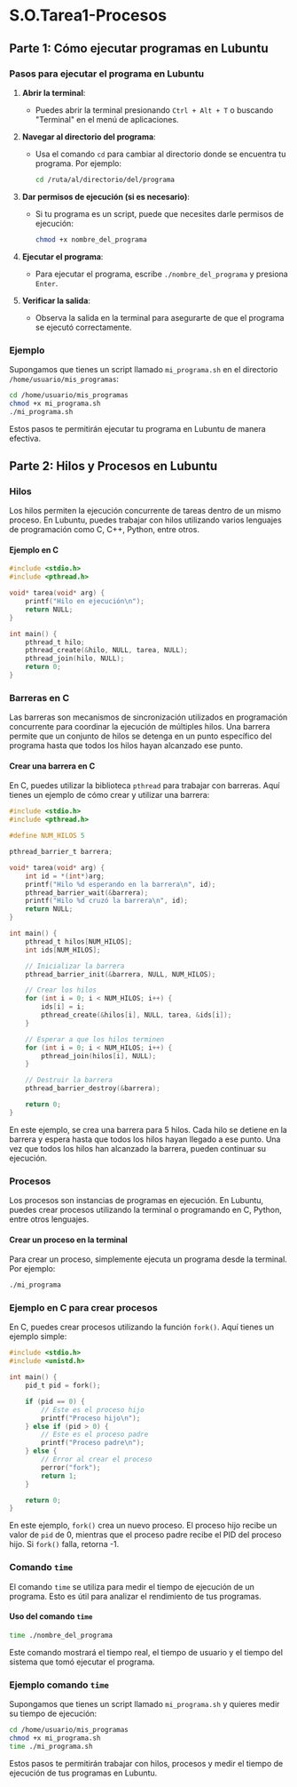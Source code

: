 # S.O.Tarea1-Procesos

## Parte 1: Cómo ejecutar programas en Lubuntu

### Pasos para ejecutar el programa en Lubuntu

1. **Abrir la terminal**:
    - Puedes abrir la terminal presionando `Ctrl + Alt + T` o buscando "Terminal" en el menú de aplicaciones.

2. **Navegar al directorio del programa**:
    - Usa el comando `cd` para cambiar al directorio donde se encuentra tu programa. Por ejemplo:
      ```bash
      cd /ruta/al/directorio/del/programa
      ```

3. **Dar permisos de ejecución (si es necesario)**:
    - Si tu programa es un script, puede que necesites darle permisos de ejecución:
      ```bash
      chmod +x nombre_del_programa
      ```

4. **Ejecutar el programa**:
    - Para ejecutar el programa, escribe `./nombre_del_programa` y presiona `Enter`.

5. **Verificar la salida**:
    - Observa la salida en la terminal para asegurarte de que el programa se ejecutó correctamente.

### Ejemplo

Supongamos que tienes un script llamado `mi_programa.sh` en el directorio `/home/usuario/mis_programas`:

```bash
cd /home/usuario/mis_programas
chmod +x mi_programa.sh
./mi_programa.sh
```

Estos pasos te permitirán ejecutar tu programa en Lubuntu de manera efectiva.



## Parte 2: Hilos y Procesos en Lubuntu

### Hilos

Los hilos permiten la ejecución concurrente de tareas dentro de un mismo proceso. En Lubuntu, puedes trabajar con hilos utilizando varios lenguajes de programación como C, C++, Python, entre otros.

#### Ejemplo en C

```c
#include <stdio.h>
#include <pthread.h>

void* tarea(void* arg) {
    printf("Hilo en ejecución\n");
    return NULL;
}

int main() {
    pthread_t hilo;
    pthread_create(&hilo, NULL, tarea, NULL);
    pthread_join(hilo, NULL);
    return 0;
}
```


### Barreras en C

Las barreras son mecanismos de sincronización utilizados en programación concurrente para coordinar la ejecución de múltiples hilos. Una barrera permite que un conjunto de hilos se detenga en un punto específico del programa hasta que todos los hilos hayan alcanzado ese punto.

#### Crear una barrera en C

En C, puedes utilizar la biblioteca `pthread` para trabajar con barreras. Aquí tienes un ejemplo de cómo crear y utilizar una barrera:

```c
#include <stdio.h>
#include <pthread.h>

#define NUM_HILOS 5

pthread_barrier_t barrera;

void* tarea(void* arg) {
    int id = *(int*)arg;
    printf("Hilo %d esperando en la barrera\n", id);
    pthread_barrier_wait(&barrera);
    printf("Hilo %d cruzó la barrera\n", id);
    return NULL;
}

int main() {
    pthread_t hilos[NUM_HILOS];
    int ids[NUM_HILOS];

    // Inicializar la barrera
    pthread_barrier_init(&barrera, NULL, NUM_HILOS);

    // Crear los hilos
    for (int i = 0; i < NUM_HILOS; i++) {
        ids[i] = i;
        pthread_create(&hilos[i], NULL, tarea, &ids[i]);
    }

    // Esperar a que los hilos terminen
    for (int i = 0; i < NUM_HILOS; i++) {
        pthread_join(hilos[i], NULL);
    }

    // Destruir la barrera
    pthread_barrier_destroy(&barrera);

    return 0;
}
```

En este ejemplo, se crea una barrera para 5 hilos. Cada hilo se detiene en la barrera y espera hasta que todos los hilos hayan llegado a ese punto. Una vez que todos los hilos han alcanzado la barrera, pueden continuar su ejecución.


### Procesos

Los procesos son instancias de programas en ejecución. En Lubuntu, puedes crear procesos utilizando la terminal o programando en C, Python, entre otros lenguajes. 

#### Crear un proceso en la terminal

Para crear un proceso, simplemente ejecuta un programa desde la terminal. Por ejemplo:

```bash
./mi_programa
```

### Ejemplo en C para crear procesos

En C, puedes crear procesos utilizando la función `fork()`. Aquí tienes un ejemplo simple:

```c
#include <stdio.h>
#include <unistd.h>

int main() {
    pid_t pid = fork();

    if (pid == 0) {
        // Este es el proceso hijo
        printf("Proceso hijo\n");
    } else if (pid > 0) {
        // Este es el proceso padre
        printf("Proceso padre\n");
    } else {
        // Error al crear el proceso
        perror("fork");
        return 1;
    }

    return 0;
}
```

En este ejemplo, `fork()` crea un nuevo proceso. El proceso hijo recibe un valor de `pid` de 0, mientras que el proceso padre recibe el PID del proceso hijo. Si `fork()` falla, retorna -1.


### Comando `time`

El comando `time` se utiliza para medir el tiempo de ejecución de un programa. Esto es útil para analizar el rendimiento de tus programas.

#### Uso del comando `time`

```bash
time ./nombre_del_programa
```

Este comando mostrará el tiempo real, el tiempo de usuario y el tiempo del sistema que tomó ejecutar el programa.

### Ejemplo comando `time`

Supongamos que tienes un script llamado `mi_programa.sh` y quieres medir su tiempo de ejecución:

```bash
cd /home/usuario/mis_programas
chmod +x mi_programa.sh
time ./mi_programa.sh
```

Estos pasos te permitirán trabajar con hilos, procesos y medir el tiempo de ejecución de tus programas en Lubuntu.
